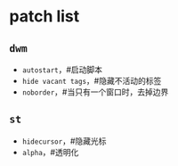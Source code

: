 # patch list

## `dwm`

* `autostart`，#启动脚本
* `hide vacant tags`，#隐藏不活动的标签
* `noborder`，#当只有一个窗口时，去掉边界

## `st`

* `hidecursor`，#隐藏光标
* `alpha`，#透明化

